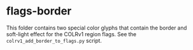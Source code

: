 # flags-border

This folder contains two special color glyphs that contain the border and
soft-light effect for the COLRv1 region flags. See the `colrv1_add_border_to_flags.py` script.
